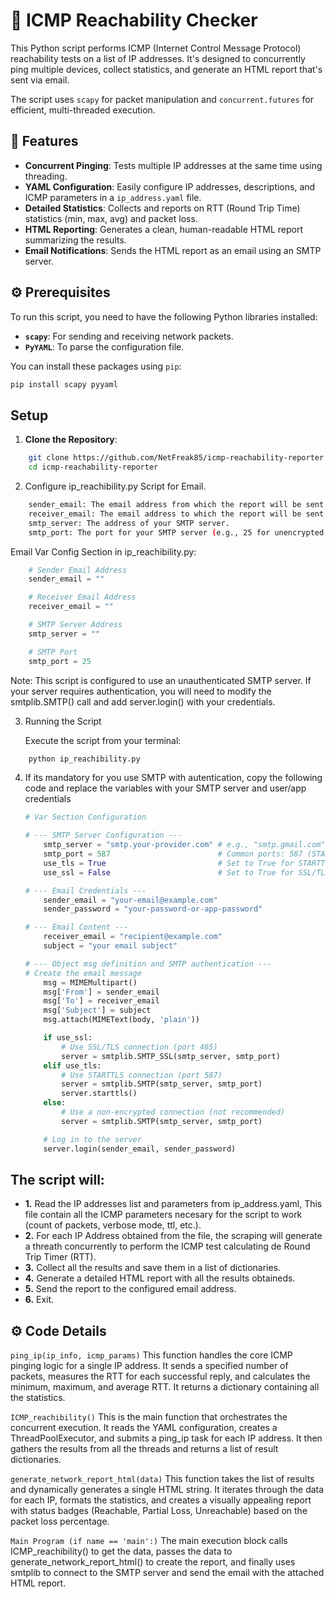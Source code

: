 # 📡 ICMP Reachability Checker

This Python script performs ICMP (Internet Control Message Protocol) reachability tests on a list of IP addresses. It's designed to concurrently ping multiple devices, collect statistics, and generate an HTML report that's sent via email.

The script uses `scapy` for packet manipulation and `concurrent.futures` for efficient, multi-threaded execution.

## 📝 Features

* **Concurrent Pinging**: Tests multiple IP addresses at the same time using threading.
* **YAML Configuration**: Easily configure IP addresses, descriptions, and ICMP parameters in a `ip_address.yaml` file.
* **Detailed Statistics**: Collects and reports on RTT (Round Trip Time) statistics (min, max, avg) and packet loss.
* **HTML Reporting**: Generates a clean, human-readable HTML report summarizing the results.
* **Email Notifications**: Sends the HTML report as an email using an SMTP server.

## ⚙️ Prerequisites

To run this script, you need to have the following Python libraries installed:

* **`scapy`**: For sending and receiving network packets.
* **`PyYAML`**: To parse the configuration file.

You can install these packages using `pip`:

```bash
pip install scapy pyyaml
```

## Setup

1.  **Clone the Repository**:
```bash
    git clone https://github.com/NetFreak85/icmp-reachability-reporter.git
    cd icmp-reachability-reporter
```
2. Configure ip_reachibility.py Script for Email.
```bash
    sender_email: The email address from which the report will be sent.
    receiver_email: The email address to which the report will be sent.
    smtp_server: The address of your SMTP server.
    smtp_port: The port for your SMTP server (e.g., 25 for unencrypted, 587 for TLS/STARTTLS, 465 for SSL).
```
Email Var Config Section in ip_reachibility.py:
```python
    # Sender Email Address
    sender_email = ""

    # Receiver Email Address
    receiver_email = ""

    # SMTP Server Address
    smtp_server = ""

    # SMTP Port
    smtp_port = 25
```

Note: This script is configured to use an unauthenticated SMTP server. If your server requires authentication, you will need to modify the smtplib.SMTP() call and add server.login() with your credentials.

3. Running the Script

   Execute the script from your terminal:

```bash
    python ip_reachibility.py
```

4. If its mandatory for you use SMTP with autentication, copy the following code and replace the variables with your SMTP server and user/app credentials

    ```python
    # Var Section Configuration
    
    # --- SMTP Server Configuration ---
        smtp_server = "smtp.your-provider.com" # e.g., "smtp.gmail.com", "smtp.office365.com"
        smtp_port = 587                        # Common ports: 587 (STARTTLS) or 465 (SSL/TLS)
        use_tls = True                         # Set to True for STARTTLS (port 587)
        use_ssl = False                        # Set to True for SSL/TLS (port 465)

    # --- Email Credentials ---
        sender_email = "your-email@example.com"
        sender_password = "your-password-or-app-password"

    # --- Email Content ---
        receiver_email = "recipient@example.com"
        subject = "your email subject"

    # --- Object msg definition and SMTP authentication ---
    # Create the email message
        msg = MIMEMultipart()
        msg['From'] = sender_email
        msg['To'] = receiver_email
        msg['Subject'] = subject
        msg.attach(MIMEText(body, 'plain'))

        if use_ssl:
            # Use SSL/TLS connection (port 465)
            server = smtplib.SMTP_SSL(smtp_server, smtp_port)
        elif use_tls:
            # Use STARTTLS connection (port 587)
            server = smtplib.SMTP(smtp_server, smtp_port)
            server.starttls()
        else:
            # Use a non-encrypted connection (not recommended)
            server = smtplib.SMTP(smtp_server, smtp_port)

        # Log in to the server
        server.login(sender_email, sender_password)
    
   ```

## The script will:

 * **1.** Read the IP addresses list and parameters from ip_address.yaml, This file contain all the ICMP parameters necesary for the script to work (count of packets, verbose mode, ttl, etc.). 
 * **2.** For each IP Address obtained from the file, the scraping will generate a threath concurrently to perform the ICMP test calculating de Round Trip Timer (RTT).
 * **3.** Collect all the results and save them in a list of dictionaries.
 * **4.** Generate a detailed HTML report with all the results obtaineds.
 * **5.** Send the report to the configured email address.
 * **6.** Exit.

## ⚙️ Code Details

```ping_ip(ip_info, icmp_params)```
This function handles the core ICMP pinging logic for a single IP address. It sends a specified number of packets, measures the RTT for each successful reply, and calculates the minimum, maximum, and average RTT. It returns a dictionary containing all the statistics.

```ICMP_reachibility()```
This is the main function that orchestrates the concurrent execution. It reads the YAML configuration, creates a ThreadPoolExecutor, and submits a ping_ip task for each IP address. It then gathers the results from all the threads and returns a list of result dictionaries.

```generate_network_report_html(data)```
This function takes the list of results and dynamically generates a single HTML string. It iterates through the data for each IP, formats the statistics, and creates a visually appealing report with status badges (Reachable, Partial Loss, Unreachable) based on the packet loss percentage.

```Main Program (if name == 'main':)```
The main execution block calls ICMP_reachibility() to get the data, passes the data to generate_network_report_html() to create the report, and finally uses smtplib to connect to the SMTP server and send the email with the attached HTML report.
